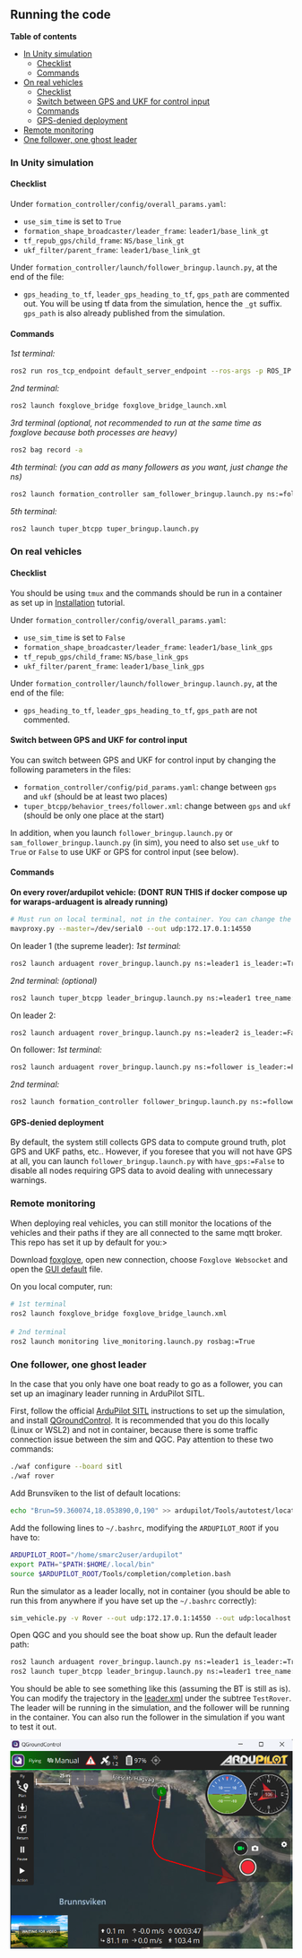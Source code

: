 ## Running the code

**Table of contents**
- [In Unity simulation](#in-unity-simulation)
  - [Checklist](#checklist)
  - [Commands](#commands)
- [On real vehicles](#on-real-vehicles)
  - [Checklist](#checklist-1)
  - [Switch between GPS and UKF for control input](#switch-between-gps-and-ukf-for-control-input)
  - [Commands](#commands-1)
  - [GPS-denied deployment](#gps-denied-deployment)
- [Remote monitoring](#remote-monitoring)
- [One follower, one ghost leader](#one-follower-one-ghost-leader)

### In Unity simulation

#### Checklist

Under `formation_controller/config/overall_params.yaml`:
- `use_sim_time` is set to `True`
- `formation_shape_broadcaster/leader_frame`: `leader1/base_link_gt`
- `tf_repub_gps/child_frame`: `NS/base_link_gt`
- `ukf_filter/parent_frame`: `leader1/base_link_gt`

Under `formation_controller/launch/follower_bringup.launch.py`, at the end of the file:
- `gps_heading_to_tf`, `leader_gps_heading_to_tf`, `gps_path` are commented out. You will be using tf data from the simulation, hence the `_gt` suffix. `gps_path` is also already published from the simulation.

#### Commands

*1st terminal:*
```bash
ros2 run ros_tcp_endpoint default_server_endpoint --ros-args -p ROS_IP:=127.0.0.1 -p ROS_PORT:=10000
```
*2nd terminal:*
```bash
ros2 launch foxglove_bridge foxglove_bridge_launch.xml
```

*3rd terminal (optional, not recommended to run at the same time as foxglove because both processes are heavy)*
```bash
ros2 bag record -a 
```

*4th terminal: (you can add as many followers as you want, just change the ns)*
```bash
ros2 launch formation_controller sam_follower_bringup.launch.py ns:=follower use_ukf:=True
```
*5th terminal:*
```bash
ros2 launch tuper_btcpp tuper_bringup.launch.py
```

### On real vehicles

#### Checklist

You should be using `tmux` and the commands should be run in a container as set up in [Installation](installation.md) tutorial.

Under `formation_controller/config/overall_params.yaml`:
- `use_sim_time` is set to `False`
- `formation_shape_broadcaster/leader_frame`: `leader1/base_link_gps`
- `tf_repub_gps/child_frame`: `NS/base_link_gps`
- `ukf_filter/parent_frame`: `leader1/base_link_gps`

Under `formation_controller/launch/follower_bringup.launch.py`, at the end of the file:
- `gps_heading_to_tf`, `leader_gps_heading_to_tf`, `gps_path` are not commented.

#### Switch between GPS and UKF for control input

You can switch between GPS and UKF for control input by changing the following parameters in the files:
- `formation_controller/config/pid_params.yaml`: change between `gps` and `ukf` (should be at least two places)
- `tuper_btcpp/behavior_trees/follower.xml`: change between `gps` and `ukf` (should be only one place at the start)

In addition, when you launch `follower_bringup.launch.py` or `sam_follower_bringup.launch.py` (in sim), you need to also set `use_ukf` to `True` or `False` to use UKF or GPS for control input (see below).

#### Commands

**On every rover/ardupilot vehicle: (DONT RUN THIS if docker compose up for waraps-arduagent is already running)**
```bash
# Must run on local terminal, not in the container. You can change the master and add more outputs if you want.
mavproxy.py --master=/dev/serial0 --out udp:172.17.0.1:14550
```

On leader 1 (the supreme leader):
*1st terminal:*
```bash
ros2 launch arduagent rover_bringup.launch.py ns:=leader1 is_leader:=True mqtt_params_file:=src/tuper/arduagent/config/mqtt_params_leader1.yaml
```

*2nd terminal: (optional)*
```bash
ros2 launch tuper_btcpp leader_bringup.launch.py ns:=leader1 tree_name:=TestRover
```

On leader 2:
```bash
ros2 launch arduagent rover_bringup.launch.py ns:=leader2 is_leader:=False mqtt_params_file:=src/tuper/arduagent/config/mqtt_params_leader2.yaml
```

On follower:
*1st terminal:*
```bash
ros2 launch arduagent rover_bringup.launch.py ns:=follower is_leader:=False mqtt_params_file:=src/tuper/arduagent/config/mqtt_params_follower.yaml
```
*2nd terminal:*
```bash
ros2 launch formation_controller follower_bringup.launch.py ns:=follower use_ukf:=True rosbag:=True
```

#### GPS-denied deployment

By default, the system still collects GPS data to compute ground truth, plot GPS and UKF paths, etc.. However, if you foresee that you will not have GPS at all, you can launch `follower_bringup.launch.py` with `have_gps:=False` to disable all nodes requiring GPS data to avoid dealing with unnecessary warnings.

### Remote monitoring

When deploying real vehicles, you can still monitor the locations of the vehicles and their paths if they are all connected to the same mqtt broker. This repo has set it up by default for you:>

Download [foxglove](https://foxglove.dev/), open new connection, choose `Foxglove Websocket` and open the [GUI default](tuper_foxglove.json) file.

On you local computer, run:
```bash
# 1st terminal
ros2 launch foxglove_bridge foxglove_bridge_launch.xml

# 2nd terminal
ros2 launch monitoring live_monitoring.launch.py rosbag:=True
```

### One follower, one ghost leader

In the case that you only have one boat ready to go as a follower, you can set up an imaginary leader running in ArduPilot SITL.

First, follow the official [ArduPilot SITL](https://ardupilot.org/dev/docs/building-setup-linux.html#building-setup-linux) instructions to set up the simulation, and install [QGroundControl](https://docs.qgroundcontrol.com/master/en/qgc-user-guide/getting_started/download_and_install.html). It is recommended that you do this locally (Linux or WSL2) and not in container, because there is some traffic connection issue between the sim and QGC. Pay attention to these two commands:

```bash
./waf configure --board sitl
./waf rover
```

Add Brunsviken to the list of default locations:
```bash
echo "Brun=59.360074,18.053890,0,190" >> ardupilot/Tools/autotest/locations.txt
```

Add the following lines to `~/.bashrc`, modifying the `ARDUPILOT_ROOT` if you have to:

```bash
ARDUPILOT_ROOT="/home/smarc2user/ardupilot"
export PATH="$PATH:$HOME/.local/bin"
source $ARDUPILOT_ROOT/Tools/completion/completion.bash
```

Run the simulator as a leader locally, not in container (you should be able to run this from anywhere if you have set up the `~/.bashrc` correctly):

```bash
sim_vehicle.py -v Rover --out udp:172.17.0.1:14550 --out udp:localhost:14550 -L Brun
```

Open QGC and you should see the boat show up. Run the default leader path:

```bash
ros2 launch arduagent rover_bringup.launch.py ns:=leader1 is_leader:=True
ros2 launch tuper_btcpp leader_bringup.launch.py ns:=leader1 tree_name:=TestRover
```

You should be able to see something like this (assuming the BT is still as is). You can modify the trajectory in the [leader.xml](../tuper_btcpp/behavior_trees/leader.xml) under the subtree `TestRover`. The leader will be running in the simulation, and the follower will be running in the container. You can also run the follower in the simulation if you want to test it out.

![](images/ghost_leader_path.png)
